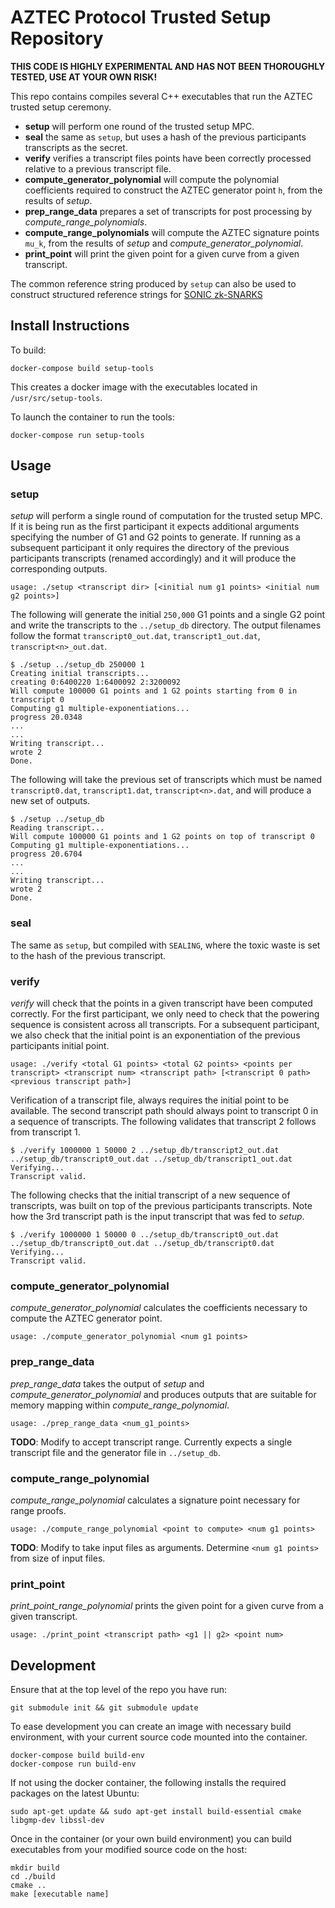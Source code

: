 # AZTEC Protocol Trusted Setup Repository

**THIS CODE IS HIGHLY EXPERIMENTAL AND HAS NOT BEEN THOROUGHLY TESTED, USE AT YOUR OWN RISK!**

This repo contains compiles several C++ executables that run the AZTEC trusted setup ceremony.

- **setup** will perform one round of the trusted setup MPC.
- **seal** the same as `setup`, but uses a hash of the previous participants transcripts as the secret.
- **verify** verifies a transcript files points have been correctly processed relative to a previous transcript file.
- **compute_generator_polynomial** will compute the polynomial coefficients required to construct the AZTEC generator point `h`, from the results of _setup_.
- **prep_range_data** prepares a set of transcripts for post processing by _compute_range_polynomials_.
- **compute_range_polynomials** will compute the AZTEC signature points `mu_k`, from the results of _setup_ and _compute_generator_polynomial_.
- **print_point** will print the given point for a given curve from a given transcript.

The common reference string produced by `setup` can also be used to construct structured reference strings for [SONIC zk-SNARKS](https://eprint.iacr.org/2019/099.pdf)

## Install Instructions

To build:

`docker-compose build setup-tools`

This creates a docker image with the executables located in `/usr/src/setup-tools`.

To launch the container to run the tools:

```
docker-compose run setup-tools
```

## Usage

### setup

_setup_ will perform a single round of computation for the trusted setup MPC. If it is being run as the first participant it expects additional arguments specifying the number of G1 and G2 points to generate.
If running as a subsequent participant it only requires the directory of the previous participants transcripts (renamed accordingly) and it will produce the corresponding outputs.

```
usage: ./setup <transcript dir> [<initial num g1 points> <initial num g2 points>]
```

The following will generate the initial `250,000` G1 points and a single G2 point and write the transcripts to the `../setup_db` directory. The output filenames follow the format `transcript0_out.dat`, `transcript1_out.dat`, `transcript<n>_out.dat`.

```
$ ./setup ../setup_db 250000 1
Creating initial transcripts...
creating 0:6400220 1:6400092 2:3200092
Will compute 100000 G1 points and 1 G2 points starting from 0 in transcript 0
Computing g1 multiple-exponentiations...
progress 20.0348
...
...
Writing transcript...
wrote 2
Done.
```

The following will take the previous set of transcripts which must be named `transcript0.dat`, `transcript1.dat`, `transcript<n>.dat`, and will produce a new set of outputs.

```
$ ./setup ../setup_db
Reading transcript...
Will compute 100000 G1 points and 1 G2 points on top of transcript 0
Computing g1 multiple-exponentiations...
progress 20.6704
...
...
Writing transcript...
wrote 2
Done.
```

### seal

The same as `setup`, but compiled with `SEALING`, where the toxic waste is set to the hash of the previous transcript.

### verify

_verify_ will check that the points in a given transcript have been computed correctly. For the first participant, we only need to check that the powering sequence is consistent across all transcripts.
For a subsequent participant, we also check that the initial point is an exponentiation of the previous participants initial point.

```
usage: ./verify <total G1 points> <total G2 points> <points per transcript> <transcript num> <transcript path> [<transcript 0 path> <previous transcript path>]
```

Verification of a transcript file, always requires the initial point to be available. The second transcript path should always point to transcript 0 in a sequence of transcripts. The following validates that transcript 2 follows from transcript 1.

```
$ ./verify 1000000 1 50000 2 ../setup_db/transcript2_out.dat ../setup_db/transcript0_out.dat ../setup_db/transcript1_out.dat
Verifying...
Transcript valid.
```

The following checks that the initial transcript of a new sequence of transcripts, was built on top of the previous participants transcripts. Note how the 3rd transcript path is the input transcript that was fed to _setup_.

```
$ ./verify 1000000 1 50000 0 ../setup_db/transcript0_out.dat ../setup_db/transcript0_out.dat ../setup_db/transcript0.dat
Verifying...
Transcript valid.
```

### compute_generator_polynomial

_compute_generator_polynomial_ calculates the coefficients necessary to compute the AZTEC generator point.

```
usage: ./compute_generator_polynomial <num g1 points>
```

### prep_range_data

_prep_range_data_ takes the output of _setup_ and _compute_generator_polynomial_ and produces outputs that are suitable for memory mapping within _compute_range_polynomial_.

```
usage: ./prep_range_data <num_g1_points>
```

**TODO**: Modify to accept transcript range. Currently expects a single transcript file and the generator file in `../setup_db`.

### compute_range_polynomial

_compute_range_polynomial_ calculates a signature point necessary for range proofs.

```
usage: ./compute_range_polynomial <point to compute> <num g1 points>
```

**TODO**: Modify to take input files as arguments. Determine `<num g1 points>` from size of input files.

### print_point

_print_point_range_polynomial_ prints the given point for a given curve from a given transcript.

```
usage: ./print_point <transcript path> <g1 || g2> <point num>
```

## Development

Ensure that at the top level of the repo you have run:

```
git submodule init && git submodule update
```

To ease development you can create an image with necessary build environment, with your current source code mounted into the container.

```
docker-compose build build-env
docker-compose run build-env
```

If not using the docker container, the following installs the required packages on the latest Ubuntu:

```
sudo apt-get update && sudo apt-get install build-essential cmake libgmp-dev libssl-dev
```

Once in the container (or your own build environment) you can build executables from your modified source code on the host:

```
mkdir build
cd ./build
cmake ..
make [executable name]
```
